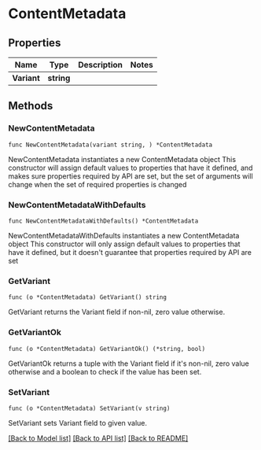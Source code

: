 # ContentMetadata

## Properties

Name | Type | Description | Notes
------------ | ------------- | ------------- | -------------
**Variant** | **string** |  | 

## Methods

### NewContentMetadata

`func NewContentMetadata(variant string, ) *ContentMetadata`

NewContentMetadata instantiates a new ContentMetadata object
This constructor will assign default values to properties that have it defined,
and makes sure properties required by API are set, but the set of arguments
will change when the set of required properties is changed

### NewContentMetadataWithDefaults

`func NewContentMetadataWithDefaults() *ContentMetadata`

NewContentMetadataWithDefaults instantiates a new ContentMetadata object
This constructor will only assign default values to properties that have it defined,
but it doesn't guarantee that properties required by API are set

### GetVariant

`func (o *ContentMetadata) GetVariant() string`

GetVariant returns the Variant field if non-nil, zero value otherwise.

### GetVariantOk

`func (o *ContentMetadata) GetVariantOk() (*string, bool)`

GetVariantOk returns a tuple with the Variant field if it's non-nil, zero value otherwise
and a boolean to check if the value has been set.

### SetVariant

`func (o *ContentMetadata) SetVariant(v string)`

SetVariant sets Variant field to given value.



[[Back to Model list]](../README.md#documentation-for-models) [[Back to API list]](../README.md#documentation-for-api-endpoints) [[Back to README]](../README.md)


